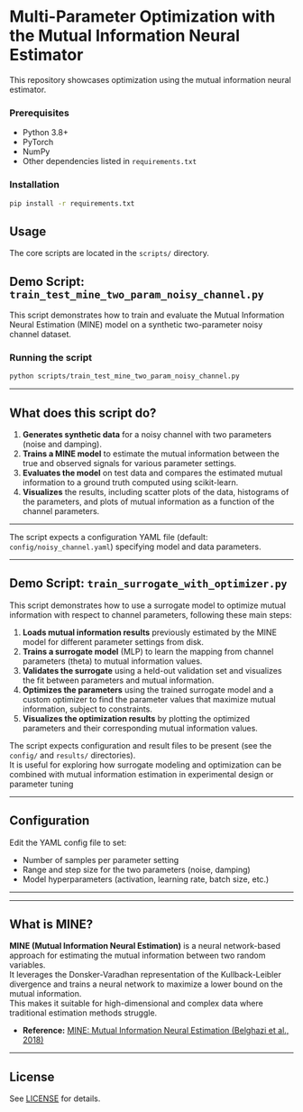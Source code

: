 # Multi-Parameter Optimization with the Mutual Information Neural Estimator

This repository showcases optimization using the mutual information neural estimator.

### Prerequisites

- Python 3.8+
- PyTorch
- NumPy
- Other dependencies listed in `requirements.txt`

### Installation

```bash
pip install -r requirements.txt
```

## Usage

The core scripts are located in the `scripts/` directory.


## Demo Script: `train_test_mine_two_param_noisy_channel.py`

This script demonstrates how to train and evaluate the Mutual Information Neural Estimation (MINE) model on a synthetic two-parameter noisy channel dataset.

### Running the script

```bash
python scripts/train_test_mine_two_param_noisy_channel.py
```

---

## What does this script do?

1. **Generates synthetic data** for a noisy channel with two parameters (noise and damping).
2. **Trains a MINE model** to estimate the mutual information between the true and observed signals for various parameter settings.
3. **Evaluates the model** on test data and compares the estimated mutual information to a ground truth computed using scikit-learn.
4. **Visualizes** the results, including scatter plots of the data, histograms of the parameters, and plots of mutual information as a function of the channel parameters.

---

The script expects a configuration YAML file (default: `config/noisy_channel.yaml`) specifying model and data parameters.

---

## Demo Script: `train_surrogate_with_optimizer.py`

This script demonstrates how to use a surrogate model to optimize mutual information with respect to channel parameters, following these main steps:

1. **Loads mutual information results** previously estimated by the MINE model for different parameter settings from disk.
2. **Trains a surrogate model** (MLP) to learn the mapping from channel parameters (theta) to mutual information values.
3. **Validates the surrogate** using a held-out validation set and visualizes the fit between parameters and mutual information.
4. **Optimizes the parameters** using the trained surrogate model and a custom optimizer to find the parameter values that maximize mutual information, subject to constraints.
5. **Visualizes the optimization results** by plotting the optimized parameters and their corresponding mutual information values.

The script expects configuration and result files to be present (see the `config/` and `results/` directories).  
It is useful for exploring how surrogate modeling and optimization can be combined with mutual information estimation in experimental design or parameter tuning

---

## Configuration

Edit the YAML config file to set:
- Number of samples per parameter setting
- Range and step size for the two parameters (noise, damping)
- Model hyperparameters (activation, learning rate, batch size, etc.)

---

---

## What is MINE?

**MINE (Mutual Information Neural Estimation)** is a neural network-based approach for estimating the mutual information between two random variables.  
It leverages the Donsker-Varadhan representation of the Kullback-Leibler divergence and trains a neural network to maximize a lower bound on the mutual information.  
This makes it suitable for high-dimensional and complex data where traditional estimation methods struggle.

- **Reference:** [MINE: Mutual Information Neural Estimation (Belghazi et al., 2018)](https://arxiv.org/abs/1801.04062)


---

## License

See [LICENSE](../LICENSE) for details.
